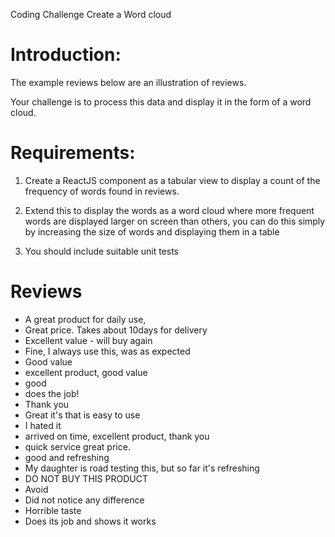 Coding Challenge Create a Word cloud 

# Introduction:

The example reviews below are an illustration of reviews.  

Your challenge is to process this data and display it in the form of a word cloud.

# Requirements:

1. Create a ReactJS component as a tabular view to display a count of the frequency of words found in reviews.  

2. Extend this to display the words as a word cloud where more frequent words are displayed larger on screen than others, you can do this simply by increasing the size of words and displaying them in a table

3. You should include suitable unit tests


# Reviews

* A great product for daily use,  
* Great price. Takes about 10days for delivery
* Excellent value - will buy again
* Fine, I always use this, was as expected
* Good value
* excellent product, good value
* good
* does the job!
* Thank you
* Great it's that is easy to use  
* I hated it
* arrived on time, excellent product, thank you
* quick service great price.
* good and refreshing
* My daughter is road testing this, but so far it's refreshing  
* DO NOT BUY THIS PRODUCT  
* Avoid
* Did not notice any difference  
* Horrible taste  
* Does its job and shows it works
